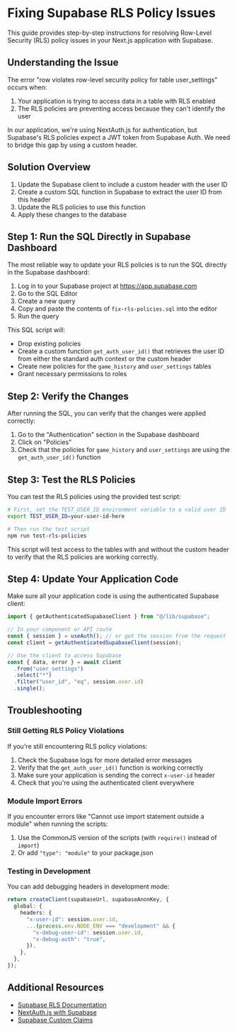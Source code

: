 # Fixing Supabase RLS Policy Issues

This guide provides step-by-step instructions for resolving Row-Level Security (RLS) policy issues in your Next.js application with Supabase.

## Understanding the Issue

The error "row violates row-level security policy for table user_settings" occurs when:

1. Your application is trying to access data in a table with RLS enabled
2. The RLS policies are preventing access because they can't identify the user

In our application, we're using NextAuth.js for authentication, but Supabase's RLS policies expect a JWT token from Supabase Auth. We need to bridge this gap by using a custom header.

## Solution Overview

1. Update the Supabase client to include a custom header with the user ID
2. Create a custom SQL function in Supabase to extract the user ID from this header
3. Update the RLS policies to use this function
4. Apply these changes to the database

## Step 1: Run the SQL Directly in Supabase Dashboard

The most reliable way to update your RLS policies is to run the SQL directly in the Supabase dashboard:

1. Log in to your Supabase project at https://app.supabase.com
2. Go to the SQL Editor
3. Create a new query
4. Copy and paste the contents of `fix-rls-policies.sql` into the editor
5. Run the query

This SQL script will:

- Drop existing policies
- Create a custom function `get_auth_user_id()` that retrieves the user ID from either the standard auth context or the custom header
- Create new policies for the `game_history` and `user_settings` tables
- Grant necessary permissions to roles

## Step 2: Verify the Changes

After running the SQL, you can verify that the changes were applied correctly:

1. Go to the "Authentication" section in the Supabase dashboard
2. Click on "Policies"
3. Check that the policies for `game_history` and `user_settings` are using the `get_auth_user_id()` function

## Step 3: Test the RLS Policies

You can test the RLS policies using the provided test script:

```bash
# First, set the TEST_USER_ID environment variable to a valid user ID
export TEST_USER_ID=your-user-id-here

# Then run the test script
npm run test-rls-policies
```

This script will test access to the tables with and without the custom header to verify that the RLS policies are working correctly.

## Step 4: Update Your Application Code

Make sure all your application code is using the authenticated Supabase client:

```typescript
import { getAuthenticatedSupabaseClient } from "@/lib/supabase";

// In your component or API route
const { session } = useAuth(); // or get the session from the request
const client = getAuthenticatedSupabaseClient(session);

// Use the client to access Supabase
const { data, error } = await client
  .from("user_settings")
  .select("*")
  .filter("user_id", "eq", session.user.id)
  .single();
```

## Troubleshooting

### Still Getting RLS Policy Violations

If you're still encountering RLS policy violations:

1. Check the Supabase logs for more detailed error messages
2. Verify that the `get_auth_user_id()` function is working correctly
3. Make sure your application is sending the correct `x-user-id` header
4. Check that you're using the authenticated client everywhere

### Module Import Errors

If you encounter errors like "Cannot use import statement outside a module" when running the scripts:

1. Use the CommonJS version of the scripts (with `require()` instead of `import`)
2. Or add `"type": "module"` to your package.json

### Testing in Development

You can add debugging headers in development mode:

```typescript
return createClient(supabaseUrl, supabaseAnonKey, {
  global: {
    headers: {
      "x-user-id": session.user.id,
      ...(process.env.NODE_ENV === "development" && {
        "x-debug-user-id": session.user.id,
        "x-debug-auth": "true",
      }),
    },
  },
});
```

## Additional Resources

- [Supabase RLS Documentation](https://supabase.com/docs/guides/auth/row-level-security)
- [NextAuth.js with Supabase](https://authjs.dev/reference/adapter/supabase)
- [Supabase Custom Claims](https://supabase.com/docs/guides/auth/auth-helpers/nextjs#custom-claims)
